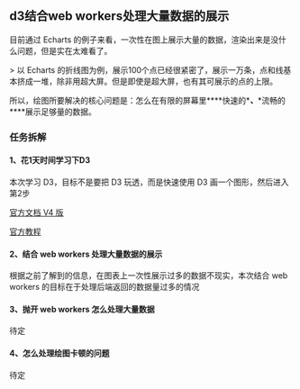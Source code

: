 ## d3结合web workers处理大量数据的展示

目前通过 Echarts 的例子来看，一次性在图上展示大量的数据，渲染出来是没什么问题，但是实在太难看了。

\> 以 Echarts 的折线图为例，展示100个点已经很紧密了，展示一万条，点和线基本挤成一堆，除非用超大屏。但是即使是超大屏，也有其可展示的点的上限。

所以，绘图所要解决的核心问题是：怎么在有限的屏幕里***\*快速的\****、***\*流畅的\****展示足够量的数据。

### 任务拆解

#### 1、花1天时间学习下D3

本次学习 D3，目标不是要把 D3 玩透，而是快速使用 D3 画一个图形，然后进入第2步

[官方文档 V4 版](<https://github.com/xswei/d3js_doc>)

[官方教程](<https://github.com/d3/d3/wiki/Tutorials?_blank>)

#### 2、结合 web workers 处理大量数据的展示

根据之前了解到的信息，在图表上一次性展示过多的数据不现实，本次结合 web workers 的目标在于处理后端返回的数据量过多的情况

#### 3、抛开 web workers 怎么处理大量数据

待定

#### 4、怎么处理绘图卡顿的问题

待定


